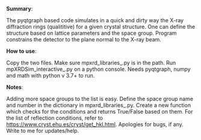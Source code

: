 <b>Summary</b>:

The pyqtgraph based code simulates in a quick and dirty way the X-ray diffraction rings (qualititive) for a given crystal structure. One can define the structure based on lattice parameters and the space group.
Program constrains the detector to the plane normal to the X-ray beam.

<b>How to use</b>:

Copy the two files. Make sure mpxrd_libraries_.py is in the path. Run mpXRDSim_interactive_.py on a python console. Needs pyqtgraph, numpy and math with python v 3.7+ to run.

<b>Notes</b>:

Adding more space groups to the list is easy. Define the space group name and number in the dictionary in mpxrd_libraries_.py. Create a new function which checks for the conditions and returns True/False based on them. For the list of reflection conditions, refer to https://www.cryst.ehu.es/cryst/get_hkl.html.
Apologies for bugs, if any. Write to me for updates/help.
